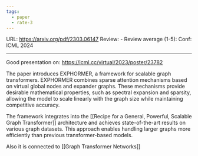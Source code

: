 ```yaml
---
tags:
  - paper
  - rate-3
---
```

URL: https://arxiv.org/pdf/2303.06147
Review: -
Review average (1-5):
Conf: ICML 2024

---

Good presentation on: https://icml.cc/virtual/2023/poster/23782

The paper introduces EXPHORMER, a framework for scalable graph transformers. EXPHORMER combines sparse attention mechanisms based on virtual global nodes and expander graphs. These mechanisms provide desirable mathematical properties, such as spectral expansion and sparsity, allowing the model to scale linearly with the graph size while maintaining competitive accuracy.

The framework integrates into the [[Recipe for a General, Powerful, Scalable Graph Transformer]] architecture and achieves state-of-the-art results on various graph datasets. This approach enables handling larger graphs more efficiently than previous transformer-based models.

Also it is connected to [[Graph Transformer Networks]]

